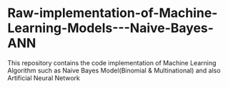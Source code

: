 # Raw-implementation-of-Machine-Learning-Models---Naive-Bayes-ANN
This repository contains the code implementation of Machine Learning Algorithm such as Naive Bayes Model(Binomial &amp; Multinational)  and also Artificial Neural Network

